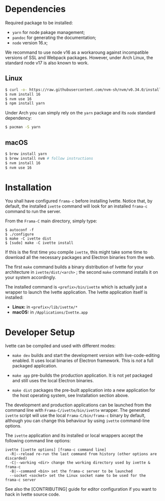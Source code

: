 # Dependencies

Required package to be installed:
- `yarn` for node pakage management;
- `pandoc` for generating the documentation;
- `node` version 16.x;

We recommand to use node v16 as a workaroung against incompatible versions of
SSL and Webpack packages. However, under Arch Linux, the standard node v17 is
also known to work.

## Linux

```sh
$ curl -o- https://raw.githubusercontent.com/nvm-sh/nvm/v0.34.0/install.sh | bash
$ nvm install 16
$ nvm use 16
$ npm install yarn
```

Under Arch you can simply rely on the `yarn` package and its `node` standard
dependency:

```sh
$ pacman -S yarn
```

## macOS

```sh
$ brew install yarn
$ brew install nvm # follow instructions
$ nvm install 16
$ nvm use 16
```

# Installation

You shall have configured `frama-c` before installing Ivette. Notice that, by
default, the installed `ivette` command will look for an installed `frama-c`
command to run the server.

From the `Frama-C` main directory, simply type:

```
$ autoconf -f
$ ./configure
$ make -C ivette dist
$ [sudo] make -C ivette install
```

If this is the first time you compile `ivette`, this might take some time to download
all the necessary packages and Electron binaries from the web.

The first `make` command builds a binary distribution of Ivette for your
architecture in `ivette/dist/<arch>` ; the second `make` command installs it on
your system accordingly.

The installed command is `<prefix>/bin/ivette` which is actually just a wrapper
to launch the Ivette application. The Ivette application itself is installed:

- **Linux:** in `<prefix>/lib/ivette/*`
- **macOS:** in `/Applications/Ivette.app`

# Developer Setup

Ivette can be compiled and used with different modes:

- `make dev` builds and start the development version with live-code-editing enabled. It uses
  local binaries of Electron framework. This is _not_ a full packaged
  application.

- `make app` pre-builds the production application. It is not _yet_ packaged and still
  uses the local Electron binaries.

- `make dist` packages the pre-built application into a new application for the host
  operating system, see Installation section above.

The development and production applications can be launched from the command
line with `Frama-C/ivette/bin/ivette` wrapper. The generated `ivette` script
will use the local `Frama-C/bin/frama-c` binary by default, although you can
change this behaviour by using `ivette` command-line options.

The `ivette` application and its installed or local wrappers accept the
following command line options:

```
ivette [ivette options] [frama-c command line]
  -R|--reload re-run the last command from history (other options are discarded)
  -C|--working <dir> change the working directory used by ivette & frama-c
  -B|--command <bin> set the frama-c server to be launched
  --socket <socket> set the Linux socket name to be used for the frama-c server
```

See also the [CONTRIBUTING] guide for editor configuration if you want to hack in Ivette
source code.
